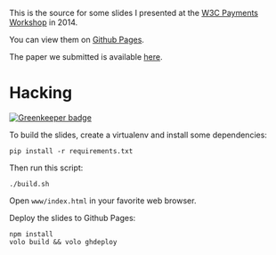 This is the source for some slides I presented
at the [W3C Payments Workshop](http://www.w3.org/2013/10/payments/Overview.html) in 2014.

You can view them on [Github Pages](http://kumar303.github.io/w3c-payments/).

The paper we submitted is available [here](http://www.w3.org/2013/10/payments/papers/webpayments2014_submission_13.pdf).

# Hacking

[![Greenkeeper badge](https://badges.greenkeeper.io/kumar303/w3c-payments.svg)](https://greenkeeper.io/)

To build the slides, create a virtualenv and install some dependencies:

    pip install -r requirements.txt

Then run this script:

    ./build.sh

Open `www/index.html` in your favorite web browser.

Deploy the slides to Github Pages:

    npm install
    volo build && volo ghdeploy
